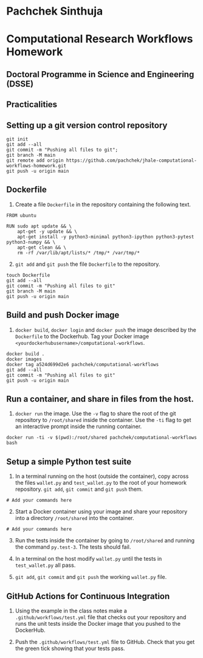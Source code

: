 # Pachchek Sinthuja

# Computational Research Workflows Homework
## Doctoral Programme in Science and Engineering (DSSE)

## Practicalities


## Setting up a git version control repository
```
git init
git add --all
git commit -m "Pushing all files to git";
git branch -M main
git remote add origin https://github.com/pachchek/jhale-computational-workflows-homework.git
git push -u origin main
```
## Dockerfile

1. Create a file `Dockerfile` in the repository containing the following text.

```
FROM ubuntu

RUN sudo apt update && \
    apt-get -y update && \
    apt-get install -y python3-minimal python3-ipython python3-pytest python3-numpy && \
    apt-get clean && \
    rm -rf /var/lib/apt/lists/* /tmp/* /var/tmp/*
```

2. `git add` and `git push` the file `Dockerfile` to the repository.

```
touch Dockerfile
git add --all
git commit -m "Pushing all files to git"
git branch -M main
git push -u origin main

```

## Build and push Docker image

1. `docker build`, `docker login` and `docker push` the image described by the
   `Dockerfile` to the Dockerhub. Tag your Docker image
   `<yourdockerhubusername>/computational-workflows`.

```
docker build .
docker images
docker tag a524d699d2e6 pachchek/computational-workflows
git add --all
git commit -m "Pushing all files to git"
git push -u origin main

```

## Run a container, and share in files from the host.

1. `docker run` the image. Use the `-v` flag to share the root of the git
   repository to `/root/shared` inside the container. Use the `-ti` flag to get
   an interactive prompt inside the running container.

```
docker run -ti -v $(pwd):/root/shared pachchek/computational-workflows bash

```

## Setup a simple Python test suite

1. In a terminal running on the host (outside the container), copy across the
   files ``wallet.py`` and
   ``test_wallet.py`` to the root of your homework
   repository.  ``git add``, ``git commit`` and ``git push`` them.

```
# Add your commands here
```

2. Start a Docker container using your image and share your repository into a
   directory `/root/shared` into the container.

```
# Add your commands here
```

3. Run the tests inside the container by going to `/root/shared` and running the
   command `py.test-3`. The tests should fail.

3. In a terminal on the host modify ``wallet.py`` until the tests in
   ``test_wallet.py`` all pass.

4. ``git add``, ``git commit`` and ``git push`` the working ``wallet.py`` file.

## GitHub Actions for Continuous Integration

1. Using the example in the class notes make a `.github/workflows/test.yml`
   file that checks out your repository and runs the unit tests inside the
   Docker image that you pushed to the DockerHub.

3. Push the `.github/workflows/test.yml` file to GitHub. Check that you get the
   green tick showing that your tests pass.

